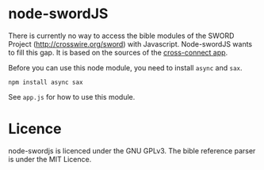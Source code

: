node-swordJS
============

There is currently no way to access the bible modules of the SWORD Project (http://crosswire.org/sword) with Javascript. Node-swordJS wants to fill this gap. It is based on the sources of the [cross-connect app](http://code.google.com/p/cross-connect/).

Before you can use this node module, you need to install `async` and `sax`.

```
npm install async sax
```

See `app.js` for how to use this module.

Licence
=======

node-swordjs is licenced under the GNU GPLv3. The bible reference parser is under the MIT Licence.